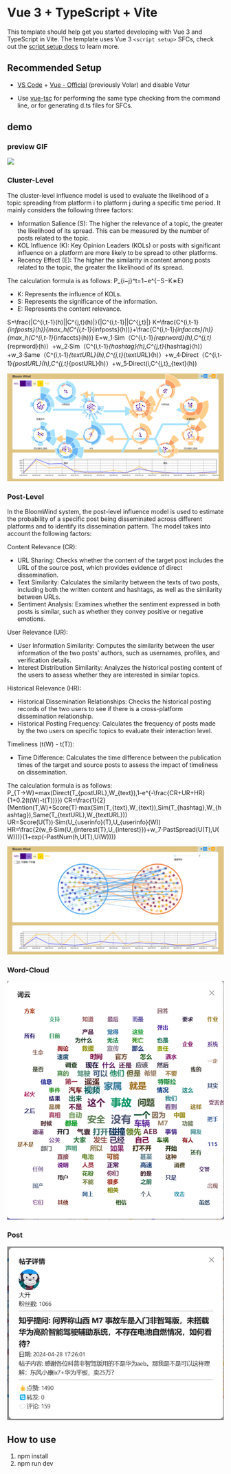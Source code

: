 # Vue 3 + TypeScript + Vite

This template should help get you started developing with Vue 3 and TypeScript in Vite. The template uses Vue 3 `<script setup>` SFCs, check out the [script setup docs](https://v3.vuejs.org/api/sfc-script-setup.html#sfc-script-setup) to learn more.

## Recommended Setup

- [VS Code](https://code.visualstudio.com/) + [Vue - Official](https://marketplace.visualstudio.com/items?itemName=Vue.volar) (previously Volar) and disable Vetur

- Use [vue-tsc](https://github.com/vuejs/language-tools/tree/master/packages/tsc) for performing the same type checking from the command line, or for generating d.ts files for SFCs.

## demo

### preview GIF
![](https://github.com/1106280506Hx/Bloom-Wind-demo/blob/main/public/tutieshi_640x360_184s.gif)

### Cluster-Level

The cluster-level influence model is used to evaluate the likelihood of a topic spreading from platform i to platform j during a specific time period. It mainly considers the following three factors:
- Information Salience (S): The higher the relevance of a topic, the greater the likelihood of its spread. This can be measured by the number of posts related to the topic.
- KOL Influence (K): Key Opinion Leaders (KOLs) or posts with significant influence on a platform are more likely to be spread to other platforms.
- Recency Effect (E): The higher the similarity in content among posts related to the topic, the greater the likelihood of its spread.

The calculation formula is as follows:
P_{i−j}^t=1−e^{−S−K∗E}

- K: Represents the influence of KOLs.
- S: Represents the significance of the information.
- E: Represents the content relevance.

S=\frac{|C^{i,t-1}(h)||C^{j,t}(h)|}{|C^{i,t-1}||C^{j,t}|}
K=\frac{C^{i,t-1}_{infposts}(h)}{max_h(C^{i,t-1}_{infposts}(h))}+\frac{C^{i,t-1}_{infaccts}(h)}{max_h(C^{i,t-1}_{infaccts}(h))}
E=w_1·Sim（C^{i,t-1}_{reprword}(h),C^{j,t}_{reprword}(h)）+w_2·Sim（C^{i,t-1}_{hashtag}(h),C^{j,t}_{hashtag}(h)）+w_3·Same（C^{i,t-1}_{textURL}(h),C^{j,t}_{textURL}(h)）+w_4·Direct（C^{i,t-1}_{postURL}(h),C^{j,t}_{postURL}(h)）+w_5·Direct(i,C^{j,t}_{text}(h))

![](https://github.com/1106280506Hx/Bloom-Wind-demo/blob/main/public/cluster.png)

### Post-Level

In the BloomWind system, the post-level influence model is used to estimate the probability of a specific post being disseminated across different platforms and to identify its dissemination pattern. The model takes into account the following factors:

Content Relevance (CR):
  - URL Sharing: Checks whether the content of the target post includes the URL of the source post, which provides evidence of direct dissemination.
  - Text Similarity: Calculates the similarity between the texts of two posts, including both the written content and hashtags, as well as the similarity between URLs.
  - Sentiment Analysis: Examines whether the sentiment expressed in both posts is similar, such as whether they convey positive or negative emotions.

User Relevance (UR):
  - User Information Similarity: Computes the similarity between the user information of the two posts' authors, such as usernames, profiles, and verification details.
  - Interest Distribution Similarity: Analyzes the historical posting content of the users to assess whether they are interested in similar topics.

Historical Relevance (HR):
  - Historical Dissemination Relationships: Checks the historical posting records of the two users to see if there is a cross-platform dissemination relationship.
  - Historical Posting Frequency: Calculates the frequency of posts made by the two users on specific topics to evaluate their interaction level.

Timeliness (t(W) - t(T)):
  - Time Difference: Calculates the time difference between the publication times of the target and source posts to assess the impact of timeliness on dissemination.

The calculation formula is as follows:
P_{T→W}=max(Direct(T_{postURL},W_{text}),1-e^{-\frac{CR+UR+HR}{1+0.2(t(W)-t(T))}})
CR=\frac{1}{2}(Mention(T,W)+Score(T)·max(Sim(T_{text},W_{text}),Sim(T_{hashtag},W_{hashtag}),Same(T_{textURL},W_{textURL}))
UR=Score(U(T))·Sim(U_{userinfo}(T),U_{userinfo}(W))
HR=\frac{2(w_6·Sim(U_{interest{T},U_{interest}})+w_7·PastSpread(U(T),U(W)))}{1+exp(-PastNum(h,U(T),U(W)))}

![](https://github.com/1106280506Hx/Bloom-Wind-demo/blob/main/public/post.png)

### Word-Cloud
![](https://github.com/1106280506Hx/Bloom-Wind-demo/blob/main/public/word.png)

### Post
![](https://github.com/1106280506Hx/Bloom-Wind-demo/blob/main/public/tiezi.png)

## How to use
1. npm install
2. npm run dev
